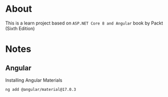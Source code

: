 # About

This is a learn project based on `ASP.NET Core 8 and Angular` book by Packt (Sixth Edition)

# Notes

## Angular

Installing Angular Materials

`ng add @angular/material@17.0.3`

